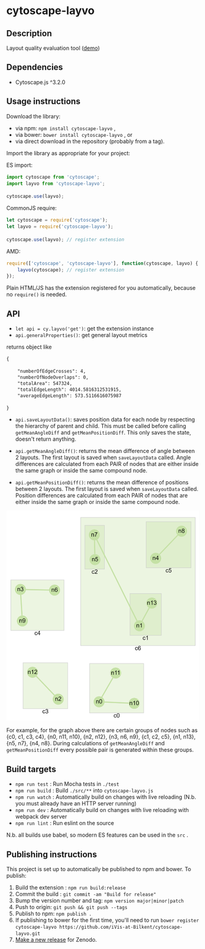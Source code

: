 cytoscape-layvo
================================================================================

## Description

Layout quality evaluation tool ([demo](https://ghcdn.rawgit.org/iVis-at-Bilkent/cytoscape.js-layvo/unstable/demo/demo2.html))

## Dependencies

 * Cytoscape.js ^3.2.0

## Usage instructions

Download the library:
 * via npm: `npm install cytoscape-layvo` , 
 * via bower: `bower install cytoscape-layvo` , or
 * via direct download in the repository (probably from a tag).

Import the library as appropriate for your project:

ES import:

``` js
import cytoscape from 'cytoscape';
import layvo from 'cytoscape-layvo';

cytoscape.use(layvo);
```

CommonJS require:

``` js
let cytoscape = require('cytoscape');
let layvo = require('cytoscape-layvo');

cytoscape.use(layvo); // register extension
```

AMD:

``` js
require(['cytoscape', 'cytoscape-layvo'], function(cytoscape, layvo) {
    layvo(cytoscape); // register extension
});
```

Plain HTML/JS has the extension registered for you automatically, because no `require()` is needed.

## API

* `let api = cy.layvo('get')`: get the extension instance
* `api.generalProperties()`: get general layout metrics

returns object like 

``` 
{

    "numberOfEdgeCrosses": 4,
    "numberOfNodeOverlaps": 0,
    "totalArea": 547324,
    "totalEdgeLength": 4014.5816312531915,
    "averageEdgeLength": 573.5116616075987

}
```

* `api.saveLayoutData()`: saves position data for each node by respecting the hierarchy of parent and child. This must be called before calling `getMeanAngleDiff` and `getMeanPositionDiff`. This only saves the state, doesn't return anything.

* `api.getMeanAngleDiff()`: returns the mean difference of angle between 2 layouts. The first layout is saved when `saveLayoutData` called. Angle differences are calculated from each PAIR of nodes that are either inside the same graph or inside the same compound node.

* `api.getMeanPositionDiff()`: returns the mean difference of positions between 2 layouts. The first layout is saved when `saveLayoutData` called. Position differences are calculated from each PAIR of nodes that are either inside the same graph or inside the same compound node.

<p align="center">
<img src="demo_layvo.png" width="600" />
</p>

For example, for the graph above there are certain groups of nodes such as 
{c0, c1, c3, c4}, {n0, n11, n10}, {n2, n12}, {n3, n6, n9}, {c1, c2, c5}, {n1, n13}, {n5, n7}, {n4, n8}.  During calculations of `getMeanAngleDiff` and `getMeanPositionDiff` every possible pair is generated within these groups.

## Build targets

* `npm run test` : Run Mocha tests in `./test`
* `npm run build` : Build `./src/**` into `cytoscape-layvo.js`
* `npm run watch` : Automatically build on changes with live reloading (N.b. you must already have an HTTP server running)
* `npm run dev` : Automatically build on changes with live reloading with webpack dev server
* `npm run lint` : Run eslint on the source

N.b. all builds use babel, so modern ES features can be used in the `src` .

## Publishing instructions

This project is set up to automatically be published to npm and bower.  To publish:

1. Build the extension : `npm run build:release`
1. Commit the build : `git commit -am "Build for release"`
1. Bump the version number and tag: `npm version major|minor|patch`
1. Push to origin: `git push && git push --tags`
1. Publish to npm: `npm publish .`
1. If publishing to bower for the first time, you'll need to run `bower register cytoscape-layvo https://github.com/iVis-at-Bilkent/cytoscape-layvo.git`
1. [Make a new release](https://github.com/iVis-at-Bilkent/cytoscape-layvo/releases/new) for Zenodo.
